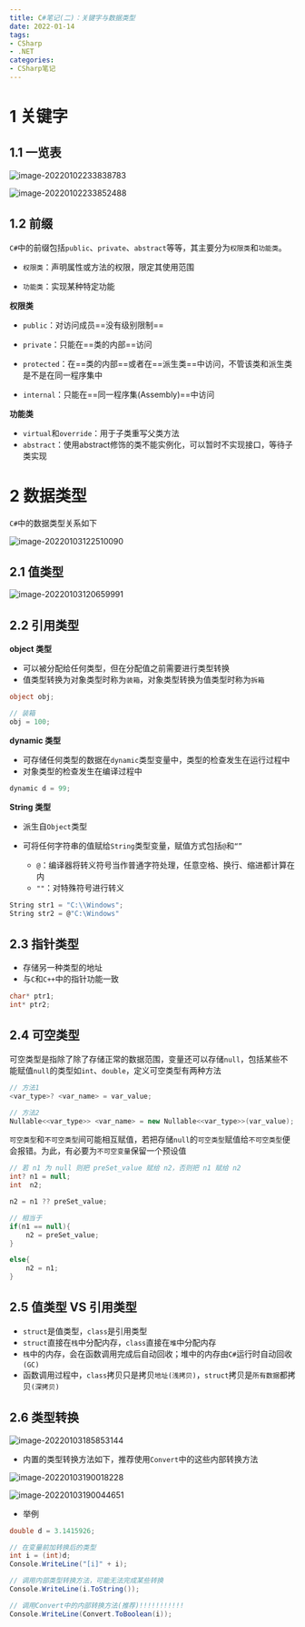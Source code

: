 ```yaml
---
title: C#笔记(二)：关键字与数据类型
date: 2022-01-14
tags:
- CSharp
- .NET
categories:
- CSharp笔记
---
```


# 1 关键字

## 1.1 一览表

![image-20220102233838783](https://s2.loli.net/2022/01/02/LWsi4ZPV2RMQo1f.png)

![image-20220102233852488](https://s2.loli.net/2022/01/02/al9XQpYkq1Fnyv6.png)



## 1.2 前缀

`C#`中的前缀包括`public`、`private`、`abstract`等等，其主要分为`权限类`和`功能类`。

- `权限类`：声明属性或方法的权限，限定其使用范围

- `功能类`：实现某种特定功能

  

**权限类**

- `public`：对访问成员==没有级别限制==

- `private`：只能在==类的内部==访问

- `protected`：在==类的内部==或者在==派生类==中访问，不管该类和派生类是不是在同一程序集中

- `internal`：只能在==同一程序集(Assembly)==中访问

  

**功能类**

- `virtual`和`override`：用于子类重写父类方法
- `abstract`：使用abstract修饰的类不能实例化，可以暂时不实现接口，等待子类实现



# 2 数据类型

`C#`中的数据类型关系如下

![image-20220103122510090](https://s2.loli.net/2022/01/03/uwMPznVt2oh9RiD.png)



## 2.1 值类型

![image-20220103120659991](https://s2.loli.net/2022/01/03/hwKjfaEiCYOFL81.png)



## 2.2 引用类型

**object 类型**

- 可以被分配给任何类型，但在分配值之前需要进行类型转换
- 值类型转换为对象类型时称为`装箱`，对象类型转换为值类型时称为`拆箱`

```C#
object obj;

// 装箱
obj = 100; 
```



**dynamic 类型**

- 可存储任何类型的数据在`dynamic`类型变量中，类型的检查发生在运行过程中
- 对象类型的检查发生在编译过程中

```C#
dynamic d = 99;
```



**String 类型**

- 派生自`Object`类型

- 可将任何字符串的值赋给`String`类型变量，赋值方式包括`@`和`“”`
  - `@`：编译器将转义符号当作普通字符处理，任意空格、换行、缩进都计算在内
  - `""`：对特殊符号进行转义

```C#
String str1 = "C:\\Windows";
String str2 = @"C:\Windows"
```



## 2.3 指针类型

- 存储另一种类型的地址
- 与`C`和`C++`中的指针功能一致

```C#
char* ptr1;
int* ptr2;
```



## 2.4 可空类型

可空类型是指除了除了存储正常的数据范围，变量还可以存储`null`，包括某些不能赋值`null`的类型如`int`、`double`，定义可空类型有两种方法

```C#
// 方法1
<var_type>? <var_name> = var_value;

// 方法2
Nullable<<var_type>> <var_name> = new Nullable<<var_type>>(var_value);
```



`可空类型`和`不可空类型`间可能相互赋值，若把存储`null`的`可空类型`赋值给`不可空类型`便会报错。为此，有必要为`不可空变量`保留一个预设值

```c#
// 若 n1 为 null 则把 preSet_value 赋给 n2，否则把 n1 赋给 n2
int? n1 = null;
int  n2;

n2 = n1 ?? preSet_value;

// 相当于
if(n1 == null){
    n2 = preSet_value;
}

else{
    n2 = n1;
}
```



## 2.5 值类型 VS 引用类型

- `struct`是值类型，`class`是引用类型
- `struct`直接在`栈`中分配内存，`class`直接在`堆`中分配内存
- `栈`中的内存，会在函数调用完成后自动回收；堆中的内存由`C#`运行时自动回收`(GC)`
- 函数调用过程中，`class`拷贝只是拷贝`地址(浅拷贝)`，`struct`拷贝是`所有数据`都拷贝`(深拷贝)`



## 2.6 类型转换

![image-20220103185853144](https://s2.loli.net/2022/01/03/zJOA23DFhInBcp1.png)



- 内置的类型转换方法如下，推荐使用`Convert`中的这些内部转换方法

![image-20220103190018228](https://s2.loli.net/2022/01/03/KLxmUCsVSXelwRo.png)

![image-20220103190044651](https://s2.loli.net/2022/01/03/OaRQudsl6nXcqor.png)



- 举例

```c#
double d = 3.1415926;

// 在变量前加转换后的类型
int i = (int)d;
Console.WriteLine("[i]" + i);

// 调用内部类型转换方法，可能无法完成某些转换
Console.WriteLine(i.ToString());

// 调用Convert中的内部转换方法(推荐)!!!!!!!!!!!
Console.WriteLine(Convert.ToBoolean(i));
```